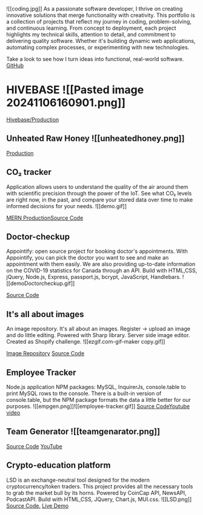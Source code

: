 ![[coding.jpg]]
As a passionate software developer, I thrive on creating innovative solutions that merge functionality with creativity. This portfolio is a collection of projects that reflect my journey in coding, problem-solving, and continuous learning. From concept to deployment, each project highlights my technical skills, attention to detail, and commitment to delivering quality software. Whether it's building dynamic web applications, automating complex processes, or experimenting with new technologies.

Take a look to see how I turn ideas into functional, real-world software. [GitHub](https://github.com/DiLiubarets)


 # HIVEBASE  ![[Pasted image 20241106160901.png]]
 
  [Hivebase/Production](https://hivebase.net/)
## Unheated Raw Honey ![[unheatedhoney.png]]

[Production](https://unheatedhoney.ca/landing)

## CO₂ tracker
Application allows users to understand the quality of the air around them with scientific precision through the power of the IoT. See what CO₂ levels are right now, in the past, and compare your stored data over time to make informed decisions for your needs. ![[demo.gif]]

[MERN Production](https://mern-co2-tracker.herokuapp.com/)[Source Code](https://github.com/DiLiubarets/MERN_CO2)

## Doctor-checkup
Appointify: open source project for booking doctor's appointments. With Appointify, you can pick the doctor you want to see and make an appointment with them easily. We are also providing up-to-date information on the COVID-19 statistics for Canada through an API. Build with HTML,CSS, jQuery, Node.js, Express, passport.js, bcrypt, JavaScript, Handlebars. ![[demoDoctorcheckup.gif]]

[Source Code](https://github.com/DiLiubarets/Doctor-checkup)
## It's all about images
An image repository. It's all about an images. Register -> upload an image and do little editing. Powered with Sharp library. Server side image editor. Created as Shopify challenge. ![[ezgif.com-gif-maker copy.gif]] 

[Image Repository](https://its-all-about-your-image.herokuapp.com/) [Source Code](https://github.com/DiLiubarets/Shopify-challenge)
## Employee Tracker
Node.js application NPM packages: MySQL, InquirerJs, console.table to print MySQL rows to the console. There is a built-in version of console.table, but the NPM package formats the data a little better for our purposes. ![[empgen.png]]![[employee-tracker.gif]]
[Source Code](https://github.com/DiLiubarets/employeeTracker/tree/bcb486e2f55b3794aae591deffec500b4e9430ff)[Youtube video](https://youtu.be/oWsuAmCK79s)
## Team Generator ![[teamgenarator.png]]
[Source Code](https://github.com/DiLiubarets/team-generator) [YouTube](https://www.youtube.com/watch?v=R3uUjWPOXM8)
## Crypto-education platform
LSD is an exchange-neutral tool designed for the modern cryptocurrency/token traders. This project provides all the necessary tools to grab the market bull by its horns. Powered by CoinCap API, NewsAPI, PodcastAPI. Build with HTML,CSS, JQuery, Chart.js, MUI.css. ![[LSD.png]]
[Source Code.](https://github.com/DiLiubarets/LSD-project) [Live Demo](https://diliubarets.github.io/LSD-project/)
 
